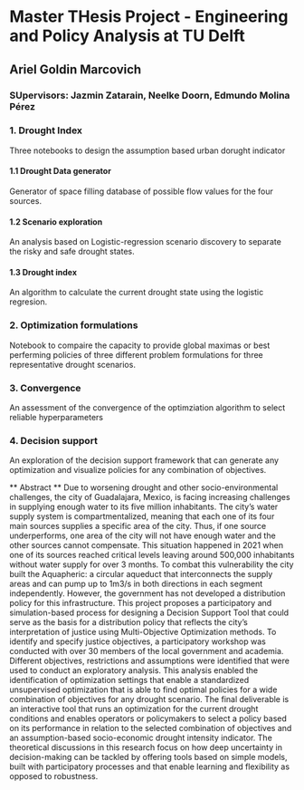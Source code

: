 # Master THesis Project - Engineering and Policy Analysis at TU Delft
## Ariel Goldin Marcovich
### SUpervisors: Jazmin Zatarain, Neelke Doorn, Edmundo Molina Pérez

### 1. Drought Index
Three notebooks to design the assumption based urban dorught indicator
#### 1.1 Drought Data generator
Generator of space filling database of possible flow values for the four sources.
#### 1.2 Scenario exploration
An analysis based on Logistic-regression scenario discovery to separate the risky and safe drought states.
#### 1.3 Drought index
An algorithm to calculate the current drought state using the logistic regresion.

### 2. Optimization formulations
Notebook to compaire the capacity to provide global maximas or best perferming policies of three different problem formulations for three representative drought scenarios.

### 3. Convergence
An assessment of the convergence of the optimziation algorithm to select reliable hyperparameters

### 4. Decision support
An exploration of the decision support framework that can generate any optimization and visualize policies for any combination of objectives.

** Abstract **
Due to worsening drought and other socio-environmental challenges, the city of Guadalajara, Mexico, is facing increasing challenges in supplying enough water to its five million inhabitants. The city’s water supply system is compartmentalized, meaning that each one of its four main sources supplies a specific area of the city. Thus, if one source underperforms, one area of the city will not have enough water and the other sources cannot compensate. This situation happened in 2021 when one of its sources reached critical levels leaving around 500,000 inhabitants without water supply for over 3 months. To combat this vulnerability the city built the Aquapheric: a circular aqueduct that interconnects the supply areas and can pump up to 1m3/s in both directions in each segment independently. However, the government has not developed a distribution policy for this infrastructure. 
This project proposes a participatory and simulation-based process for designing a Decision Support Tool that could serve as the basis for a distribution policy that reflects the city’s interpretation of justice using Multi-Objective Optimization methods. To identify and specify justice objectives, a participatory workshop was conducted with over 30 members of the local government and academia. Different objectives, restrictions and assumptions were identified that were used to conduct an exploratory analysis. This analysis enabled the identification of optimization settings that enable a standardized unsupervised optimization that is able to find optimal policies for a wide combination of objectives for any drought scenario. The final deliverable is an interactive tool that runs an optimization for the current drought conditions and enables operators or policymakers to select a policy based on its performance in relation to the selected combination of objectives and an assumption-based socio-economic drought intensity indicator.
The theoretical discussions in this research focus on how deep uncertainty in decision-making can be tackled by offering tools based on simple models, built with participatory processes and that enable learning and flexibility as opposed to robustness. 


